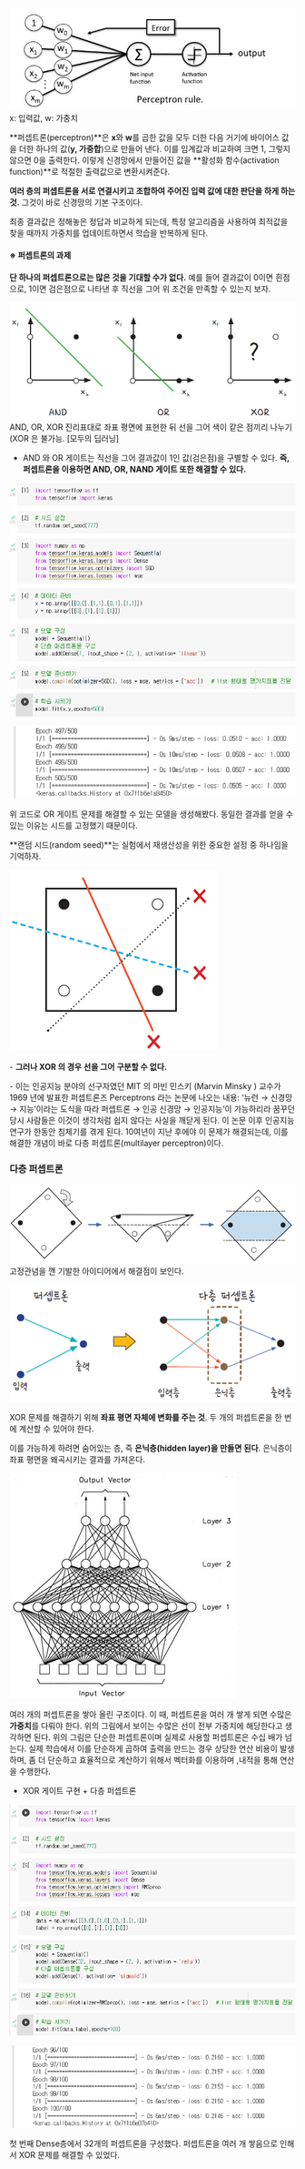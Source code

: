 
![img](assets/%EC%8B%A0%EA%B2%BD%EB%A7%9D/img.jpg)x: 입력값, w: 가중치



**퍼셉트론(perceptron)**은 **x**와 **w**를 곱한 값을 모두 더한 다음 거기에 바이어스 값을 더한 하나의 값(**y, 가중합**)으로 만들어 낸다. 이를 임계값과 비교하여 크면 1, 그렇지 않으면 0을 출력한다. 이렇게 신경망에서 만들어진 값을 **활성화 함수(activation function)**로 적절한 출력값으로 변환시켜준다.



**여러 층의 퍼셉트론을 서로 연결시키고 조합하여 주어진 입력 값에 대한 판단을 하게 하는 것.**
그것이 바로 신경망의 기본 구조이다.



최종 결과값은 정해놓은 정답과 비교하게 되는데, 특정 알고리즘을 사용하여 최적값을 찾을 때까지 가중치를 업데이트하면서 학습을 반복하게 된다.





#### **※ 퍼셉트론의 과제**



**단 하나의 퍼셉트론으로는 많은 것을 기대할 수가 없다.** 예를 들어 결과값이 0이면 흰점으로, 1이면 검은점으로 나타낸 후 직선을 그어 위 조건을 만족할 수 있는지 보자.

![img](assets/%EC%8B%A0%EA%B2%BD%EB%A7%9D/img.png)AND, OR, XOR 진리표대로 좌표 평면에 표현한 뒤 선을 그어 색이 같은 점끼리 나누기 (XOR 은 불가능. [모두의 딥러닝]



- AND 와 OR 게이트는 직선을 그어 결과값이 1인 값(검은점)을 구별할 수 있다.
  **즉, 퍼셉트론을 이용하면 AND, OR, NAND 게이트 또한 해결할 수 있다.**

![img](assets/%EC%8B%A0%EA%B2%BD%EB%A7%9D/img-16467294244671.png)

![img](assets/%EC%8B%A0%EA%B2%BD%EB%A7%9D/img-16467294244672.png)

위 코드로 OR 게이트 문제를 해결할 수 있는 모델을 생성해봤다. 동일한 결과를 얻을 수 있는 이유는 시드를 고정했기 때문이다.

**랜덤 시드(random seed)**는 실험에서 재생산성을 위한 중요한 설정 중 하나임을 기억하자.





![img](assets/%EC%8B%A0%EA%B2%BD%EB%A7%9D/img-16467294244683.png)

\- **그러나 XOR 의 경우 선을 그어 구분할 수 없다.**

\- 이는 인공지능 분야의 선구자였던 MIT 의 마빈 민스키 (Marvin Minsky ) 교수가 1969 년에 발표한 퍼셉트론즈 Perceptrons 라는 논문에 나오는 내용: ‘뉴런 → 신경망 → 지능’이라는 도식을 따라 퍼셉트론 → 인공 신경망 →
인공지능’이 가능하리라 꿈꾸던 당시 사람들은 이것이 생각처럼 쉽지 않다는 사실을 깨닫게 된다. 이 논문 이후 인공지능 연구가 한동안 침체기를 겪게 된다. 10여년이 지난 후에야 이 문제가 해결되는데, 이를 해결한 개념이 바로 다층 퍼셉트론(multilayer perceptron)이다.







### **다층 퍼셉트론**



![img](assets/%EC%8B%A0%EA%B2%BD%EB%A7%9D/img-16467294244684.png)고정관념을 깬 기발한 아이디어에서 해결점이 보인다.

![img](assets/%EC%8B%A0%EA%B2%BD%EB%A7%9D/img-16467294244695.png)

XOR 문제를 해결하기 위해 **좌표 평면 자체에 변화를 주는 것**. 두 개의 퍼셉트론을 한 번에 계산할 수 있어야 한다.

이를 가능하게 하려면 숨어있는 층, 즉 **은닉층(hidden layer)을 만들면 된다**. 은닉층이 좌표 평면을 왜곡시키는 결과를 가져온다.





![img](assets/%EC%8B%A0%EA%B2%BD%EB%A7%9D/img-16467294244696.jpg)



여러 개의 퍼셉트론을 쌓아 올린 구조이다. 이 때, 퍼셉트론을 여러 개 쌓게 되면 수많은 **가중치**를 다뤄야 한다. 위의 그림에서 보이는 수많은 선이 전부 가중치에 해당한다고 생각하면 된다. 위의 그림은 단순한 퍼셉트론이며 실제로 사용할 퍼셉트론은 수십 배가 넘는다. 실제 학습에서 이를 단순하게 곱하여 출력을 만드는 경우 상당한 연산 비용이 발생하며, 좀 더 단순하고 효율적으로 계산하기 위해서 벡터화를 이용하며 ,내적을 통해 연산을 수행한다.



- XOR 게이트 구현 + 다층 퍼셉트론

![img](assets/%EC%8B%A0%EA%B2%BD%EB%A7%9D/img-16467294244697.png)

![img](assets/%EC%8B%A0%EA%B2%BD%EB%A7%9D/img-16467294244708.png)



첫 번째 Dense층에서 32개의 퍼셉트론을 구성했다. 퍼셉트론을 여러 개 쌓음으로 인해서 XOR 문제를 해결할 수 있었다.